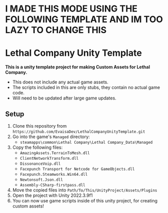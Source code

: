 
# I MADE THIS MODE USING THE FOLLOWING TEMPLATE AND IM TOO LAZY TO CHANGE THIS
# Lethal Company Unity Template
**This is a unity template project for making Custom Assets for Lethal Company.**

- This does not include any actual game assets.
- The scripts included in this are only stubs, they contain no actual game code.
- Will need to be updated after large game updates.

## Setup

1. Clone this repository from `https://github.com/EvaisaDev/LethalCompanyUnityTemplate.git`
2. Go into the game's `Managed` directory:
	- `steamapps\common\Lethal Company\Lethal Company_Data\Managed`
3. Copy the following files:
	- `AmazingAssets.TerrainToMesh.dll`
	- `ClientNetworkTransform.dll`
	- `DissonanceVoip.dll`
	- `Facepunch Transport for Netcode for GameObjects.dll`
	- `Facepunch.Steamworks.Win64.dll`
	- `Newtonsoft.Json.dll`
	- `Assembly-CSharp-firstpass.dll`
4. Move the copied files into `Path/To/This/UnityProject/Assets/Plugins`
5. Open the project with Unity 2022.3.9f1
6. You can now use game scripts inside of this unity project, for creating custom assets!
